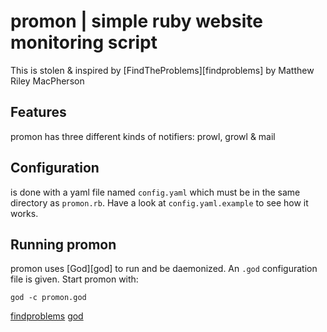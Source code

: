 # promon | simple ruby website monitoring script

This is stolen & inspired by [FindTheProblems][findproblems] by Matthew Riley MacPherson

## Features

promon has three different kinds of notifiers: prowl, growl & mail

## Configuration

is done with a yaml file named ``config.yaml`` which must be in the same directory as `promon.rb`. Have a look at ``config.yaml.example`` to see how it works.

## Running promon

promon uses [God][god] to run and be daemonized. An ``.god`` configuration file is given. Start promon with:

`god -c promon.god`



[findproblems](https://github.com/tofumatt/FindTheProblems)
[god](http://godrb.com/)